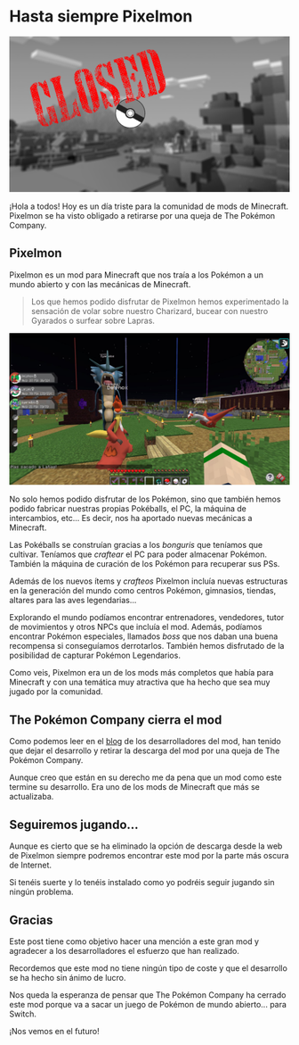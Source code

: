 # Hasta siempre Pixelmon

![Header](images/header.jpg)

¡Hola a todos! Hoy es un día triste para la comunidad de mods de Minecraft. Pixelmon se ha visto obligado a retirarse por una queja de The Pokémon Company.

## Pixelmon

Pixelmon es un mod para Minecraft que nos traía a los Pokémon a un mundo abierto y con las mecánicas de Minecraft.

> Los que hemos podido disfrutar de Pixelmon hemos experimentado la sensación de volar sobre nuestro Charizard, bucear con nuestro Gyarados o surfear sobre Lapras.

![Pixemon](images/pixelmon.jpg)

No solo hemos podido disfrutar de los Pokémon, sino que también hemos podido fabricar nuestras propias Pokéballs, el PC, la máquina de intercambios, etc... Es decir, nos ha aportado nuevas mecánicas a Minecraft.

Las Pokéballs se construían gracias a los *bonguris* que teníamos que cultivar. Teníamos que *craftear* el PC para poder almacenar Pokémon. También la máquina de curación de los Pokémon para recuperar sus PSs.

Además de los nuevos ítems y *crafteos* Pixelmon incluía nuevas estructuras en la generación del mundo como centros Pokémon, gimnasios, tiendas, altares para las aves legendarias...

Explorando el mundo podíamos encontrar entrenadores, vendedores, tutor de movimientos y otros NPCs que incluía el mod. Además, podíamos encontrar Pokémon especiales, llamados *boss* que nos daban una buena recompensa si conseguíamos derrotarlos. También hemos disfrutado de la posibilidad de capturar Pokémon Legendarios.

Como veis, Pixelmon era un de los mods más completos que había para Minecraft y con una temática muy atractiva que ha hecho que sea muy jugado por la comunidad.

## The Pokémon Company cierra el mod

Como podemos leer en el [blog](http://pixelmonmod.com/) de los desarrolladores del mod, han tenido que dejar el desarrollo y retirar la descarga del mod por una queja de The Pokémon Company.

Aunque creo que están en su derecho me da pena que un mod como este termine su desarrollo. Era uno de los mods de Minecraft que más se actualizaba.

## Seguiremos jugando...

Aunque es cierto que se ha eliminado la opción de descarga desde la web de Pixelmon siempre podremos encontrar este mod por la parte más oscura de Internet.

Si tenéis suerte y lo tenéis instalado como yo podréis seguir jugando sin ningún problema.

## Gracias

Este post tiene como objetivo hacer una mención a este gran mod y agradecer a los desarrolladores el esfuerzo que han realizado.

Recordemos que este mod no tiene ningún tipo de coste y que el desarrollo se ha hecho sin ánimo de lucro.

Nos queda la esperanza de pensar que The Pokémon Company ha cerrado este mod porque va a sacar un juego de Pokémon de mundo abierto... para Switch.

¡Nos vemos en el futuro!
